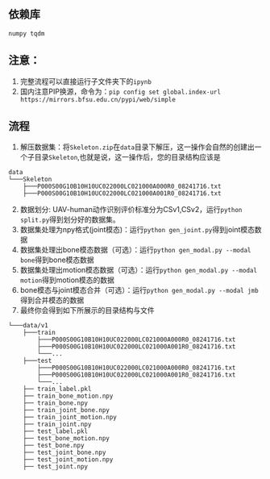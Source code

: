 ## 依赖库

`numpy tqdm`

## 注意：

1. 完整流程可以直接运行子文件夹下的`ipynb`
2. 国内注意PIP换源，命令为：`pip config set global.index-url https://mirrors.bfsu.edu.cn/pypi/web/simple`

## 流程

1. 解压数据集：将`Skeleton.zip`在`data`目录下解压，这一操作会自然的创建出一个子目录`Skeleton`,也就是说，这一操作后，您的目录结构应该是
```
data
└───Skeleton
    ├───P000S00G10B10H10UC022000LC021000A000R0_08241716.txt
    ├───P000S00G10B10H10UC022000LC021000A001R0_08241716.txt
```
2. 数据划分: UAV-human动作识别评价标准分为CSv1,CSv2，运行`python split.py`得到划分好的数据集。
3. 数据集处理为npy格式(joint模态)：运行`python gen_joint.py`得到joint模态数据
4. 数据集处理出bone模态数据（可选）：运行`python gen_modal.py --modal bone`得到bone模态数据
5. 数据集处理出motion模态数据（可选）：运行`python gen_modal.py --modal motion`得到motion模态的数据
6. bone模态与joint模态合并（可选）：运行`python gen_modal.py --modal jmb`得到合并模态的数据
7. 最终你会得到如下所展示的目录结构与文件
```
└───data/v1
    ├───train
        ├───P000S00G10B10H10UC022000LC021000A000R0_08241716.txt
        ├───P000S00G10B10H10UC022000LC021000A001R0_08241716.txt
        └───...
    ├───test
        ├───P000S00G10B10H10UC022000LC021000A000R0_08241716.txt
        ├───P000S00G10B10H10UC022000LC021000A001R0_08241716.txt
        └───...
    ├── train_label.pkl
    ├── train_bone_motion.npy
    ├── train_bone.npy
    ├── train_joint_bone.npy
    ├── train_joint_motion.npy
    ├── train_joint.npy
    ├── test_label.pkl
    ├── test_bone_motion.npy
    ├── test_bone.npy
    ├── test_joint_bone.npy
    ├── test_joint_motion.npy
    ├── test_joint.npy
```